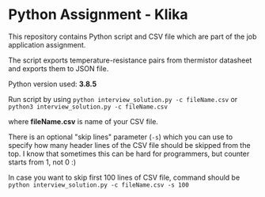# Python Assignment - Klika

This repository contains Python script and CSV file which are part of the job application assignment.

The script exports temperature-resistance pairs from thermistor datasheet and exports them to JSON file.

Python version used: **3.8.5**

Run script by using 
`python interview_solution.py -c fileName.csv`
or 
`python3 interview_solution.py -c fileName.csv`

where **fileName.csv** is name of your CSV file.

There is an optional "skip lines" parameter (`-s`) which you can use to specify how many header lines of the CSV file should be skipped from the top. I know that sometimes this can be hard for programmers, but counter starts from 1, not 0 :)

In case you want to skip first 100 lines of CSV file, command should be
`python interview_solution.py -c fileName.csv -s 100`


